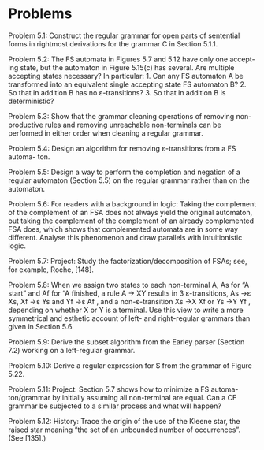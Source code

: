 # Problems

Problem 5.1: Construct the regular grammar for open parts of sentential forms in rightmost derivations for the grammar C in Section 5.1.1.

Problem 5.2: The FS automata in Figures 5.7 and 5.12 have only one accept- ing state, but the automaton in Figure 5.15(c) has several. Are multiple accepting states necessary? In particular: 1. Can any FS automaton A be transformed into an equivalent single accepting state FS automaton B? 2. So that in addition B has no ε-transitions? 3. So that in addition B is deterministic?

Problem 5.3: Show that the grammar cleaning operations of removing non- productive rules and removing unreachable non-terminals can be performed in either order when cleaning a regular grammar.

Problem 5.4: Design an algorithm for removing ε-transitions from a FS automa- ton.

Problem 5.5: Design a way to perform the completion and negation of a regular automaton (Section 5.5) on the regular grammar rather than on the automaton.

Problem 5.6: For readers with a background in logic: Taking the complement of the complement of an FSA does not always yield the original automaton, but taking the complement of the complement of an already complemented FSA does, which shows that complemented automata are in some way different. Analyse this phenomenon and draw parallels with intuitionistic logic.

Problem 5.7: Project: Study the factorization/decomposition of FSAs; see, for example, Roche, [148].

Problem 5.8: When we assign two states to each non-terminal A, As for “A start” and Af for “A finished, a rule A → XY results in 3 ε-transitions, As →ε Xs, Xf →ε Ys and Yf →ε Af , and a non-ε-transition Xs →X Xf or Ys →Y Yf , depending on whether X or Y is a terminal. Use this view to write a more symmetrical and esthetic account of left- and right-regular grammars than given in Section 5.6.

Problem 5.9: Derive the subset algorithm from the Earley parser (Section 7.2) working on a left-regular grammar.

Problem 5.10: Derive a regular expression for S from the grammar of Figure 5.22.

Problem 5.11: Project: Section 5.7 shows how to minimize a FS automa- ton/grammar by initially assuming all non-terminal are equal. Can a CF grammar be subjected to a similar process and what will happen?

Problem 5.12: History: Trace the origin of the use of the Kleene star, the raised star meaning “the set of an unbounded number of occurrences”. (See [135].)